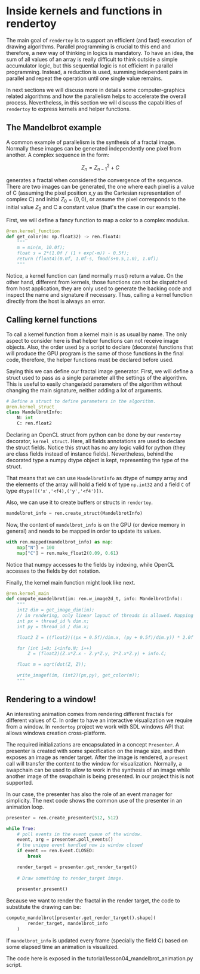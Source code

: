# Inside kernels and functions in rendertoy

The main goal of `rendertoy` is to support an efficient (and fast) execution of drawing
algorithms. Parallel programming is crucial to this end and therefore, a new way of thinking
in logics is mandatory. To have an idea, the sum of all values of an array is really difficult
to think outside a simple accumulator logic, but this sequential logic is not efficient in parallel
programming. Instead, a reduction is used, summing independent pairs in parallel and repeat the 
operation until one single value remains.

In next sections we will discuss more in details some computer-graphics related algorithms and
how the parallelism helps to accelerate the overall process. Nevertheless, in this section we
will discuss the capabilities of `rendertoy` to express kernels and helper functions.

## The Mandelbrot example

A common example of parallelism is the synthesis of a fractal image. Normally these images can
be generated independently one pixel from another. A complex sequence in the form:

$$
Z_n = Z_{n-1}^2 + C
$$

generates a fractal when considered the convergence of the sequence. There are two images can be
generated, the one where each pixel is a value of C 
(assuming the pixel position x,y as the Cartesian representation of complex C) and initial 
$Z_0=(0,0)$, or assume the pixel corresponds to the initial value $Z_0$ and C a constant
value (that's the case in our example).

First, we will define a fancy function to map a color to a complex modulus.

```python
@ren.kernel_function
def get_color(m: np.float32) -> ren.float4:
    """
    m = min(m, 10.0f);
    float s = 2*(1.0f / (1 + exp(-m)) - 0.5f);
    return (float4)(0.0f, 1.0f-s, fmod(s+0.5,1.0), 1.0f);
    """
```

Notice, a kernel function can (and normally must) return a value. On the other hand, different
from kernels, those functions can not be dispatched from host application, they are only used to 
generate the backing code and inspect the name and signature if necessary. Thus, calling a 
kernel function directly from the host is always an error.

## Calling kernel functions

To call a kernel function from a kernel main is as usual by name. The only aspect to consider
here is that helper functions can not receive image objects. Also, the order used by a script 
to declare (decorate) functions that will produce the GPU program is the same of those functions
in the final code, therefore, the helper functions must be declared before used.

Saying this we can define our fractal image generator. First, we will define a struct used
to pass as a single parameter all the settings of the algorithm. This is useful to easily
change/add parameters of the algorithm without changing the main signature, neither adding 
a lot of arguments.

```python
# Define a struct to define parameters in the algorithm.
@ren.kernel_struct
class MandelbrotInfo:
    N: int
    C: ren.float2
```

Declaring an OpenCL struct from python can be done by our `rendertoy` decorator, `kernel_struct`.
Here, all fields annotations are used to declare the struct fields. Notice this struct has no any
logic valid for python (they are class fields instead of instance fields). Nevertheless, behind the
decorated type a numpy dtype object is kept, representing the type of the struct.

That means that we can use `MandelbrotInfo` as dtype of numpy array and the elements of the array
will hold a field `N` of type `np.int32` and a field `C` of type `dtype([('x','<f4),('y','<f4')])`.

Also, we can use it to create buffers or structs in `rendertoy`.

```python
mandelbrot_info = ren.create_struct(MandelbrotInfo)
```
Now, the content of `mandelbrot_info` is on the GPU (or device memory in general) and needs to be 
mapped in order to update its values.

```python
with ren.mapped(mandelbrot_info) as map:
    map["N"] = 100
    map["C"] = ren.make_float2(0.09, 0.61)
```

Notice that numpy accesses to the fields by indexing, while OpenCL accesses to the fields by
dot notation.

Finally, the kernel main function might look like next.

```python
@ren.kernel_main
def compute_mandelbrot(im: ren.w_image2d_t, info: MandelbrotInfo):
    """
    int2 dim = get_image_dim(im);
    // in rendering, only linear layout of threads is allowed. Mapping to image positions needs to be done manually.
    int px = thread_id % dim.x;
    int py = thread_id / dim.x;

    float2 Z = ((float2)((px + 0.5f)/dim.x, (py + 0.5f)/dim.y)) * 2.0f - 1.0f;

    for (int i=0; i<info.N; i++)
        Z = (float2)(Z.x*Z.x - Z.y*Z.y, 2*Z.x*Z.y) + info.C;

    float m = sqrt(dot(Z, Z));

    write_imagef(im, (int2)(px,py), get_color(m));
    """
```

## Rendering to a window!

An interesting animation comes from rendering different fractals for different values of C.
In order to have an interactive visualization we require from a window. In `rendertoy` project
we work with SDL windows API that allows windows creation cross-platform.

The required initializations are encapsulated in a concept `Presenter`. A presenter is created
with some specification on the image size, and then exposes an image as render target.
After the image is rendered, a `present` call will transfer the content to the window for 
visualization. Normally, a swapchain can be used to allow to work in the synthesis of an image
while another image of the swapchain is being presented. In our project this is not supported.

In our case, the presenter has also the role of an event manager for simplicity. The next code
shows the common use of the presenter in an animation loop.

```python
presenter = ren.create_presenter(512, 512)

while True:
    # poll events in the event queue of the window.
    event, arg = presenter.poll_events()
    # the unique event handled now is window closed
    if event == ren.Event.CLOSED:
        break

    render_target = presenter.get_render_target()
    
    # Draw something to render_target image.
    
    presenter.present()
```

Because we want to render the fractal in the render target, the code to substitute the drawing
can be:

```python
compute_mandelbrot[presenter.get_render_target().shape](
        render_target, mandelbrot_info
    )
```

If `mandelbrot_info` is updated every frame (specially the field C) based on some elapsed time
an animation is visualized.

The code here is exposed in the tutorial/lesson04_mandelbrot_animation.py script.

